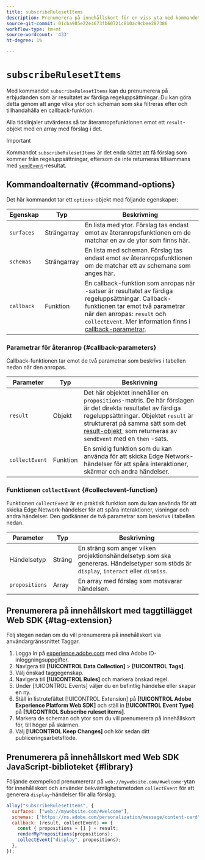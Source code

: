 ```yaml
---
title: subscribeRulesetItems
description: Prenumerera på innehållskort för en viss yta med kommandot subscribeRulesetItems.
source-git-commit: 01cba985e22e4673fb60721c810ac9cbee287386
workflow-type: tm+mt
source-wordcount: '433'
ht-degree: 1%

---
```



# `subscribeRulesetItems`

Med kommandot `subscribeRulesetItems` kan du prenumerera på erbjudanden som är resultatet av färdiga regeluppsättningar. Du kan göra detta genom att ange vilka ytor och scheman som ska filtreras efter och tillhandahålla en callback-funktion.

Alla tidslinjaler utvärderas så tar återanropsfunktionen emot ett `result`-objekt med en array med förslag i det.

>[!IMPORTANT]
>
>Kommandot `subscribeRulesetItems` är det enda sättet att få förslag som kommer från regeluppsättningar, eftersom de inte returneras tillsammans med [`sendEvent`](sendevent/overview.md)-resultat.

## Kommandoalternativ {#command-options}

Det här kommandot tar ett `options`-objekt med följande egenskaper:

| Egenskap | Typ | Beskrivning |
| --- | --- | --- |
| `surfaces` | Strängarray | En lista med ytor. Förslag tas endast emot av återanropsfunktionen om de matchar en av de ytor som finns här. |
| `schemas` | Strängarray | En lista med scheman. Förslag tas endast emot av återanropsfunktionen om de matchar ett av schemana som anges här. |
| `callback` | Funktion | En callback-funktion som anropas när -satser är resultatet av färdiga regeluppsättningar. Callback-funktionen tar emot två parametrar när den anropas: `result` och `collectEvent`. Mer information finns i [callback-parametrar](#callback-parameters). |

### Parametrar för återanrop {#callback-parameters}

Callback-funktionen tar emot de två parametrar som beskrivs i tabellen nedan när den anropas.

| Parameter | Typ | Beskrivning |
| --- | --- | --- |
| `result` | Objekt | Det här objektet innehåller en `propositions`-matris.  De här förslagen är det direkta resultatet av färdiga regeluppsättningar. Objektet `result` är strukturerat på samma sätt som det [&#x200B; result-objekt &#x200B;](command-responses.md) som returneras av `sendEvent` med en `then` -sats. |
| `collectEvent` | Funktion | En smidig funktion som du kan använda för att skicka Edge Network-händelser för att spåra interaktioner, skärmar och andra händelser. |

### Funktionen `collectEvent` {#collectevent-function}

Funktionen `collectEvent` är en praktisk funktion som du kan använda för att skicka Edge Network-händelser för att spåra interaktioner, visningar och andra händelser. Den godkänner de två parametrar som beskrivs i tabellen nedan.

| Parameter | Typ | Beskrivning |
| --- | --- | --- |
| Händelsetyp | Sträng | En sträng som anger vilken projektionshändelsetyp som ska genereras. Händelsetyper som stöds är `display`, `interact` eller `dismiss`. |
| `propositions` | Array | En array med förslag som motsvarar händelsen. |

## Prenumerera på innehållskort med taggtillägget Web SDK {#tag-extension}

Följ stegen nedan om du vill prenumerera på innehållskort via användargränssnittet Taggar.

1. Logga in på [experience.adobe.com](https://experience.adobe.com) med dina Adobe ID-inloggningsuppgifter.
1. Navigera till **[!UICONTROL Data Collection]** > **[!UICONTROL Tags]**.
1. Välj önskad taggegenskap.
1. Navigera till **[!UICONTROL Rules]** och markera önskad regel.
1. Under [!UICONTROL Events] väljer du en befintlig händelse eller skapar en ny.
1. Ställ in listrutefältet [!UICONTROL Extension] på **[!UICONTROL Adobe Experience Platform Web SDK]** och ställ in **[!UICONTROL Event Type]** på **[!UICONTROL Subscribe ruleset items]**.
1. Markera de scheman och ytor som du vill prenumerera på innehållskort för, till höger på skärmen.
1. Välj **[!UICONTROL Keep Changes]** och kör sedan ditt publiceringsarbetsflöde.

## Prenumerera på innehållskort med Web SDK JavaScript-biblioteket {#library}

Följande exempelkod prenumererar på `web://mywebsite.com/#welcome`-ytan för innehållskort och använder bekvämlighetsmetoden `collectEvent` för att generera `display`-händelser för alla förslag.

```js
alloy("subscribeRulesetItems", {
  surfaces: ["web://mywebsite.com/#welcome"],
  schemas: ["https://ns.adobe.com/personalization/message/content-card"],
  callback: (result, collectEvent) => {
    const { propositions = [] } = result;
    renderMyPropositions(propositions);
    collectEvent("display", propositions);    
  },
});
```
